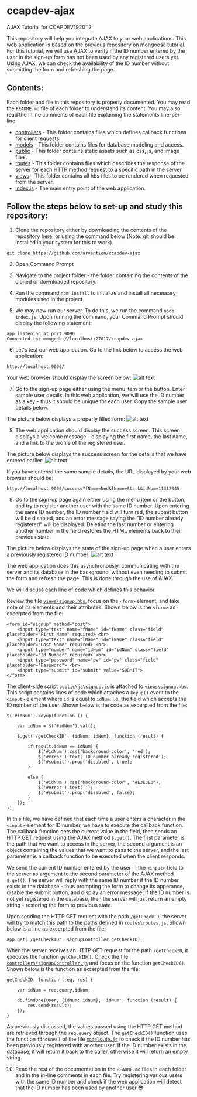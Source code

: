 # ccapdev-ajax
AJAX Tutorial for CCAPDEV1920T2

This repository will help you integrate AJAX to your web applications. This web application is based on the previous [repository on mongoose tutorial](https://github.com/arvention/ccapdev-mongoose). For this tutorial, we will use AJAX to verify if the ID number entered by the user in the sign-up form has not been used by any registered users yet. Using AJAX, we can check the availability of the ID number without submitting the form and refreshing the page.

## Contents:

Each folder and file in this repository is properly documented. You may read the `README.md` file of each folder to understand its content. You may also read the inline comments of each file explaining the statements line-per-line.

- [controllers](https://github.com/arvention/ccapdev-ajax/tree/master/controllers) - This folder contains files which defines callback functions for client requests.
- [models](https://github.com/arvention/ccapdev-ajax/tree/master/models) - This folder contains files for database modeling and access.
- [public](https://github.com/arvention/ccapdev-ajax/tree/master/public) - This folder contains static assets such as css, js, and image files.
- [routes](https://github.com/arvention/ccapdev-ajax/tree/master/routes) - This folder contains files which describes the response of the server for each HTTP method request to a specific path in the server.
- [views](https://github.com/arvention/ccapdev-ajax/tree/master/views) - This folder contains all hbs files to be rendered when requested from the server.
- [index.js](https://github.com/arvention/ccapdev-ajax/blob/master/index.js) - The main entry point of the web application.

## Follow the steps below to set-up and study this repository:
1. Clone the repository either by downloading the contents of the repository [here](https://github.com/arvention/ccapdev-ajax/archive/master.zip), or using the command below (Note: git should be installed in your system for this to work).
```
git clone https://github.com/arvention/ccapdev-ajax
```
2. Open Command Prompt
3. Navigate to the project folder - the folder containing the contents of the cloned or downloaded repository.
4. Run the command `npm install` to initialize and install all necessary modules used in the project.

5. We may now run our server. To do this, we run the command `node index.js`. Upon running the command, your Command Prompt should display the following statement:
```
app listening at port 9090
Connected to: mongodb://localhost:27017/ccapdev-ajax
```

6. Let's test our web application. Go to the link below to access the web application:
```
http://localhost:9090/
```

Your web browser should display the screen below:
![alt text](https://github.com/arvention/ccapdev-ajax/blob/master/index.png "Index Page")

7. Go to the sign-up page either using the menu item or the button. Enter sample user details. In this web application, we will use the ID number as a key - thus it should be unique for each user. Copy the sample user details below.

The picture below displays a properly filled form:
![alt text](https://github.com/arvention/ccapdev-ajax/blob/master/signup.png "Sign-up Page")

8. The web application should display the success screen. This screen displays a welcome message - displaying the first name, the last name, and a link to the profile of the registered user.

The picture below displays the success screen for the details that we have entered earlier:
![alt text](https://github.com/arvention/ccapdev-ajax/blob/master/success.png "Success Page")

If you have entered the same sample details, the URL displayed by your web browser should be:
```
http://localhost:9090/success?fName=Ned&lName=Stark&idNum=11312345
```

9. Go to the sign-up page again either using the menu item or the button, and try to register another user with the same ID number. Upon entering the same ID number, the ID number field will turn red, the submit button will be disabled, and an error message saying the "ID number already registered" will be displayed. Deleting the last number or entering another number in the field restores the HTML elements back to their previous state.

The picture below displays the state of the sign-up page when a user enters a previously registered ID number:
![alt text](https://github.com/arvention/ccapdev-ajax/blob/master/signup-ajax.png "Sign-up Page Duplicate ID Number")

The web application does this asynchronously, communicating with the server and its database in the background, without even needing to submit the form and refresh the page. This is done through the use of AJAX.

We will discuss each line of code which defines this behavior.

Review the file [`views\signup.hbs`](https://github.com/arvention/ccapdev-ajax/blob/master/views/signup.hbs), focus on the `<form>` element, and take note of its elements and their attributes. Shown below is the `<form>` as excerpted from the file:

```
<form id="signup" method="post">
    <input type="text" name="fName" id="fName" class="field" placeholder="First Name" required> <br>
    <input type="text" name="lName" id="lName" class="field" placeholder="Last Name" required> <br>
    <input type="number" name="idNum" id="idNum" class="field" placeholder="Id Number" required> <br>
    <input type="password" name="pw" id="pw" class="field" placeholder="Password"> <br>
    <input type="submit" id="submit" value="SUBMIT">
</form>
```

The client-side script [`public\js\signup.js`](https://github.com/arvention/ccapdev-ajax/blob/master/public/js/signup.js) is attached to [`views\signup.hbs`](https://github.com/arvention/ccapdev-ajax/blob/master/views/signup.hbs). This script contains lines of code which attaches a `keyup()` event to the `<input>` element where `id` is equal to `idNum`, i.e. the field which accepts the ID number of the user. Shown below is the code as excerpted from the file:

```
$('#idNum').keyup(function () {

    var idNum = $('#idNum').val();

    $.get('/getCheckID', {idNum: idNum}, function (result) {

        if(result.idNum == idNum) {
            $('#idNum').css('background-color', 'red');
            $('#error').text('ID number already registered');
            $('#submit').prop('disabled', true);
        }

        else {
            $('#idNum').css('background-color', '#E3E3E3');
            $('#error').text('');
            $('#submit').prop('disabled', false);
        }
    });
});
```

In this file, we have defined that each time a user enters a character in the `<input>` element for ID number, we have to execute the callback function. The callback function gets the current value in the field, then sends an HTTP GET request using the AJAX method `$.get()`. The first parameter is the path that we want to access in the server, the second argument is an object containing the values that we want to pass to the server, and the last parameter is a callback function to be executed when the client responds.

We send the current ID number entered by the user in the `<input>` field to the server as argument to the second parameter of the AJAX method `$.get()`. The server will reply with the same ID number if the ID number exists in the database - thus prompting the form to change its apperance, disable the submit button, and display an error message. If the ID number is not yet registered in the database, then the server will just return an empty string - restoring the form to previous state.

Upon sending the HTTP GET request with the path `/getCheckID`, the server will try to match this path to the paths defined in [`routes\routes.js`](https://github.com/arvention/ccapdev-ajax/blob/master/routes/routes.js). Shown below is a line as excerpted from the file:

```
app.get('/getCheckID', signupController.getCheckID);
```

When the server receives an HTTP GET request for the path `/getCheckID`, it executes the function `getCheckID()`. Check the file [`controllers\signUpController.js`](https://github.com/arvention/ccapdev-ajax/blob/master/controllers/signUpController.js) and focus on the function `getCheckID()`. Shown below is the function as excerpted from the file:

```
getCheckID: function (req, res) {

    var idNum = req.query.idNum;

    db.findOne(User, {idNum: idNum}, 'idNum', function (result) {
        res.send(result);
    });
}
```

As previously discussed, the values passed using the HTTP GET method are retrieved through the `req.query` object. The `getCheckID()` function uses the function `findOne()` of the file [`models\db.js`](https://github.com/arvention/ccapdev-ajax/blob/master/models/db.js) to check if the ID number has been previously registered with another user. If the ID number exists in the database, it will return it back to the caller, otherwise it will return an empty string.

10. Read the rest of the documentation in the `README.md` files in each folder and in the in-line comments in each file. Try registering various users with the same ID number and check if the web application will detect that the ID number has been used by another user :sunglasses:
